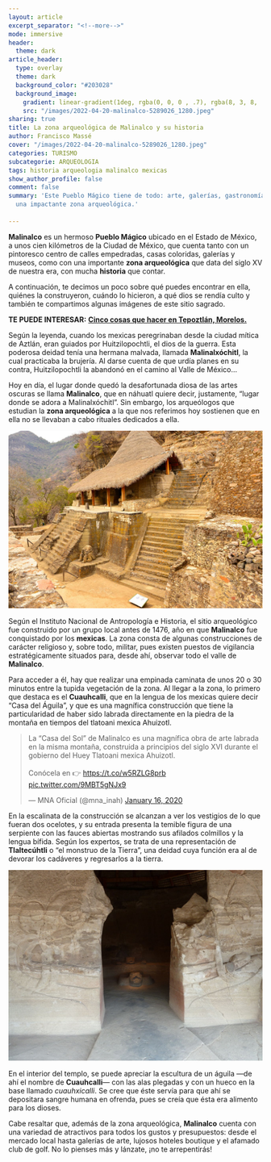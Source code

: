 ```yaml
---
layout: article
excerpt_separator: "<!--more-->"
mode: immersive
header:
  theme: dark
article_header:
  type: overlay
  theme: dark
  background_color: "#203028"
  background_image:
    gradient: linear-gradient(1deg, rgba(0, 0, 0 , .7), rgba(8, 3, 8, .9))
    src: "/images/2022-04-20-malinalco-5289026_1280.jpeg"
sharing: true
title: La zona arqueológica de Malinalco y su historia
author: Francisco Massé
cover: "/images/2022-04-20-malinalco-5289026_1280.jpeg"
categories: TURISMO
subcategorie: ARQUEOLOGIA
tags: historia arqueologia malinalco mexicas
show_author_profile: false
comment: false
summary: 'Este Pueblo Mágico tiene de todo: arte, galerías, gastronomía, hoteles y
  una impactante zona arqueológica.'

---
```

**Malinalco** es un hermoso **Pueblo Mágico** ubicado en el Estado de México, a unos cien kilómetros de la Ciudad de México, que cuenta tanto con un pintoresco centro de calles empedradas, casas coloridas, galerías y museos, como con una importante **zona arqueológica** que data del siglo XV de nuestra era, con mucha **historia** que contar.

A continuación, te decimos un poco sobre qué puedes encontrar en ella, quiénes la construyeron, cuándo lo hicieron, a qué dios se rendía culto y también te compartimos algunas imágenes de este sitio sagrado.

**TE PUEDE INTERESAR:** [**Cinco cosas que hacer en Tepoztlán, Morelos.**](https://blog.tonoysumariachi.com/turismo/2022/07/19/cinco-cosas-que-hacer-en-tepoztlan-morelos.html)

Según la leyenda, cuando los mexicas peregrinaban desde la ciudad mítica de Aztlán, eran guiados por Huitzilopochtli, el dios de la guerra. Esta poderosa deidad tenía una hermana malvada, llamada **Malinalxóchitl**, la cual practicaba la brujería. Al darse cuenta de que urdía planes en su contra, Huitzilopochtli la abandonó en el camino al Valle de México…

Hoy en día, el lugar donde quedó la desafortunada diosa de las artes oscuras se llama **Malinalco**, que en náhuatl quiere decir, justamente, “lugar donde se adora a Malinalxóchitl”. Sin embargo, los arqueólogos que estudian la **zona arqueológica** a la que nos referimos hoy sostienen que en ella no se llevaban a cabo rituales dedicados a ella.

![](/images/2022-04-20-20160424_malinalco.jpeg)

Según el Instituto Nacional de Antropología e Historia, el sitio arqueológico fue construido por un grupo local antes de 1476, año en que **Malinalco** fue conquistado por los **mexicas**. La zona consta de algunas construcciones de carácter religioso y, sobre todo, militar, pues existen puestos de vigilancia estratégicamente situados para, desde ahí, observar todo el valle de **Malinalco**.

Para acceder a él, hay que realizar una empinada caminata de unos 20 o 30 minutos entre la tupida vegetación de la zona. Al llegar a la zona, lo primero que destaca es el **Cuauhcalli**, que en la lengua de los mexicas quiere decir “Casa del Águila”, y que es una magnífica construcción que tiene la particularidad de haber sido labrada directamente en la piedra de la montaña en tiempos del tlatoani mexica Ahuizotl.

<blockquote class="twitter-tweet"><p lang="es" dir="ltr">La “Casa del Sol” de Malinalco es una magnífica obra de arte labrada en la misma montaña, construida a principios del siglo XVI durante el gobierno del Huey Tlatoani mexica Ahuizotl.<br><br>Conócela en 👉 <a href="https://t.co/w5RZLG8prb">https://t.co/w5RZLG8prb</a> <a href="https://t.co/9MBT5gNJx9">pic.twitter.com/9MBT5gNJx9</a></p>— MNA Oficial (@mna_inah) <a href="https://twitter.com/mna_inah/status/1217627530900824065?ref_src=twsrc%5Etfw">January 16, 2020</a></blockquote> <script async src="https://platform.twitter.com/widgets.js" charset="utf-8"></script>

En la escalinata de la construcción se alcanzan a ver los vestigios de lo que fueran dos ocelotes, y su entrada presenta la temible figura de una serpiente con las fauces abiertas mostrando sus afilados colmillos y la lengua bífida. Según los expertos, se trata de una representación de **Tlaltecúhtli** o “el monstruo de la Tierra”, una deidad cuya función era al de devorar los cadáveres y regresarlos a la tierra.

![](/images/2022-04-20-1280px-zona_arqueologica_de_cuauhtinchan-_templo_cuauhcalli_-casa_del_sol-_o_-casa_de_las_aguilas-_interior.jpeg)

En el interior del templo, se puede apreciar la escultura de un águila —de ahí el nombre de **Cuauhcalli**— con las alas plegadas y con un hueco en la base llamado _cuauhxicalli_. Se cree que éste servía para que ahí se depositara sangre humana en ofrenda, pues se creía que ésta era alimento para los dioses.

Cabe resaltar que, además de la zona arqueológica, **Malinalco** cuenta con una variedad de atractivos para todos los gustos y presupuestos: desde el mercado local hasta galerías de arte, lujosos hoteles boutique y el afamado club de golf. No lo pienses más y lánzate, ¡no te arrepentirás!